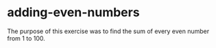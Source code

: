 # adding-even-numbers

The purpose of this exercise was to find the sum of every even number from 1 to 100.
